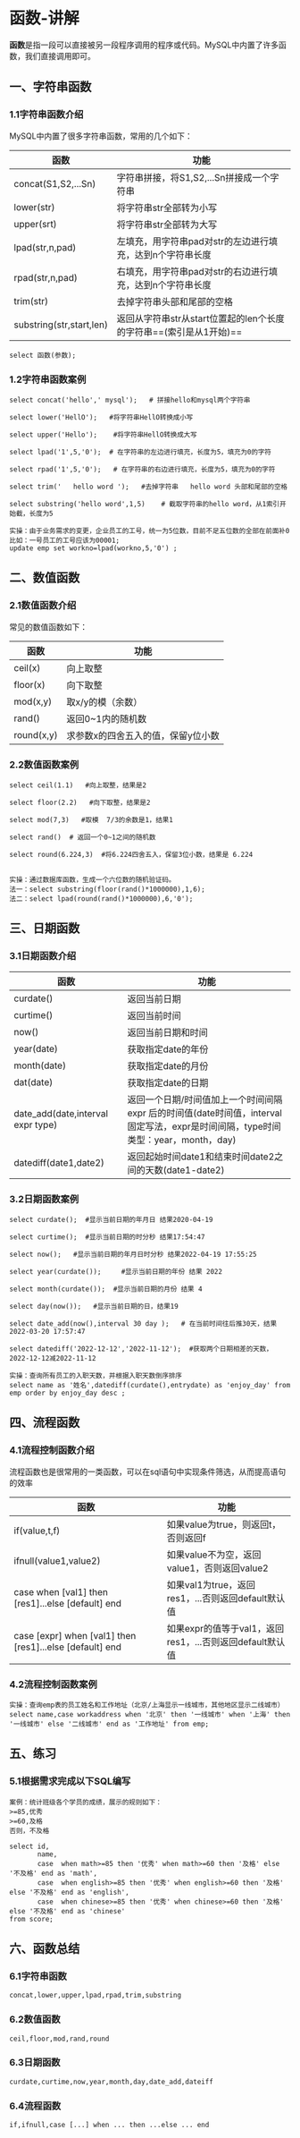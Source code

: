 # 函数-讲解

**函数**是指一段可以直接被另一段程序调用的程序或代码。MySQL中内置了许多函数，我们直接调用即可。

## 一、字符串函数

### 1.1字符串函数介绍

MySQL中内置了很多字符串函数，常用的几个如下：

| 函数                     | 功能                                                         |
| ------------------------ | ------------------------------------------------------------ |
| concat(S1,S2,...Sn)      | 字符串拼接，将S1,S2,...Sn拼接成一个字符串                    |
| lower(str)               | 将字符串str全部转为小写                                      |
| upper(srt)               | 将字符串str全部转为大写                                      |
| lpad(str,n,pad)          | 左填充，用字符串pad对str的左边进行填充，达到n个字符串长度    |
| rpad(str,n,pad)          | 右填充，用字符串pad对str的右边进行填充，达到n个字符串长度    |
| trim(str)                | 去掉字符串头部和尾部的空格                                   |
| substring(str,start,len) | 返回从字符串str从start位置起的len个长度的字符串==(索引是从1开始)== |

```mysql
select 函数(参数);
```

### 1.2字符串函数案例

```MySQL
select concat('hello',' mysql');   # 拼接hello和mysql两个字符串

select lower('HellO');   #将字符串HellO转换成小写

select upper('Hello');    #将字符串HellO转换成大写

select lpad('1',5,'0');  # 在字符串的左边进行填充，长度为5，填充为0的字符

select rpad('1',5,'0');   # 在字符串的右边进行填充，长度为5，填充为0的字符

select trim('   hello word ');   #去掉字符串   hello word 头部和尾部的空格

select substring('hello word',1,5)    # 截取字符串的hello word，从1索引开始截，长度为5

实操：由于业务需求的变更，企业员工的工号，统一为5位数，目前不足五位数的全部在前面补0 比如：一号员工的工号应该为00001;
update emp set workno=lpad(workno,5,'0') ;
```



## 二、数值函数

### 2.1数值函数介绍

常见的数值函数如下：

| 函数       | 功能                               |
| ---------- | ---------------------------------- |
| ceil(x)    | 向上取整                           |
| floor(x)   | 向下取整                           |
| mod(x,y)   | 取x/y的模（余数）                  |
| rand()     | 返回0~1内的随机数                  |
| round(x,y) | 求参数x的四舍五入的值，保留y位小数 |

### 2.2数值函数案例

```mysql 
select ceil(1.1)   #向上取整，结果是2

select floor(2.2)   #向下取整，结果是2

select mod(7,3)   #取模  7/3的余数是1，结果1

select rand()  # 返回一个0~1之间的随机数

select round(6.224,3)  #将6.224四舍五入，保留3位小数，结果是 6.224


实操：通过数据库函数，生成一个六位数的随机验证码。
法一：select substring(floor(rand()*1000000),1,6);
法二：select lpad(round(rand()*1000000),6,'0');
```

## 三、日期函数

### 3.1日期函数介绍

| 函数                              | 功能                                                         |
| --------------------------------- | ------------------------------------------------------------ |
| curdate()                         | 返回当前日期                                                 |
| curtime()                         | 返回当前时间                                                 |
| now()                             | 返回当前日期和时间                                           |
| year(date)                        | 获取指定date的年份                                           |
| month(date)                       | 获取指定date的月份                                           |
| dat(date)                         | 获取指定date的日期                                           |
| date_add(date,interval expr type) | 返回一个日期/时间值加上一个时间间隔expr   后的时间值(date时间值，interval固定写法，expr是时间间隔，type时间类型：year，month，day) |
| datediff(date1,date2)             | 返回起始时间date1和结束时间date2之间的天数(date1-date2)      |

### 3.2日期函数案例

```mysql
select curdate();  #显示当前日期的年月日 结果2020-04-19

select curtime();  #显示当前日期的时分秒 结果17:54:47

select now();   #显示当前日期的年月日时分秒 结果2022-04-19 17:55:25

select year(curdate());     #显示当前日期的年份 结果 2022

select month(curdate());  #显示当前日期的月份 结果 4

select day(now());   #显示当前日期的日，结果19

select date_add(now(),interval 30 day );   # 在当前时间往后推30天，结果2022-03-20 17:57:47

select datediff('2022-12-12','2022-11-12');  #获取两个日期相差的天数，2022-12-12减2022-11-12

实操：查询所有员工的入职天数，并根据入职天数倒序排序
select name as '姓名',datediff(curdate(),entrydate) as 'enjoy_day' from emp order by enjoy_day desc ;
```

## 四、流程函数

### 4.1流程控制函数介绍

流程函数也是很常用的一类函数，可以在sql语句中实现条件筛选，从而提高语句的效率

| 函数                                                     | 功能                                                     |
| -------------------------------------------------------- | -------------------------------------------------------- |
| if(value,t,f)                                            | 如果value为true，则返回t，否则返回f                      |
| ifnull(value1,value2)                                    | 如果value不为空，返回value1，否则返回value2              |
| case when [val1] then [res1]...else [default] end        | 如果val1为true，返回res1，...否则返回default默认值       |
| case [expr] when [val1] then [res1]...else [default] end | 如果expr的值等于val1，返回res1，...否则返回default默认值 |

### 4.2流程控制函数案例

```mysql
实操：查询emp表的员工姓名和工作地址（北京/上海显示一线城市，其他地区显示二线城市）
select name,case workaddress when '北京' then '一线城市' when '上海' then '一线城市' else '二线城市' end as '工作地址' from emp;
```

## 五、练习

### 5.1根据需求完成以下SQL编写

```mysql
案例：统计班级各个学员的成绩，展示的规则如下：
>=85,优秀
>=60,及格
否则，不及格

select id,
       name,
       case  when math>=85 then '优秀' when math>=60 then '及格' else '不及格' end as 'math',
       case  when english>=85 then '优秀' when english>=60 then '及格' else '不及格' end as 'english',
       case  when chinese>=85 then '优秀' when chinese>=60 then '及格' else '不及格' end as 'chinese'
from score;
```

## 六、函数总结

### 6.1字符串函数

```mysql
concat,lower,upper,lpad,rpad,trim,substring
```

### 6.2数值函数

```
ceil,floor,mod,rand,round
```

### 6.3日期函数

```
curdate,curtime,now,year,month,day,date_add,dateiff
```

### 6.4流程函数

```mysql
if,ifnull,case [...] when ... then ...else ... end
```